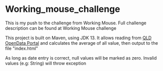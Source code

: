 # Working_mouse_challenge
This is my push to the challenge from Working Mouse. 
Full challenge description can be found at <a hre="https://github.com/WorkingMouse/programming-challenge/">Working Mouse challenge</a>

This project is built on Maven, using JDK 13.
It allows reading from <a href="https://data.qld.gov.au/dataset/ambient-estuarine-water-quality-monitoring-data-near-real-time-sites-2012-to-present-day/resource/0ca6f77c-4088-4d77-8c88-beae2b57ce14">QLD OpenData Portal</a>
and calculates the average of all value, then output to the file "index.html"

As long as date entry is correct, null values will be marked as zero. Invalid values (e.g: String) will throw exception
